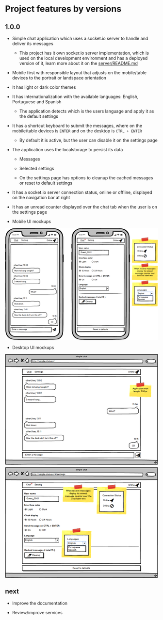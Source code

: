 # Project features by versions

## 1.0.0

* Simple chat application which uses a socket.io server to handle and deliver its messages

  * This project has it own socker.io server implementation, which is used on the local development environment and has a deployed version of it, learn more about it on the [server/README.md](../../server/README.md)

* Mobile first with responsible layout that adjusts on the mobile/table devices to the portrait or landspace orientation

* It has light or dark color themes

* It has internationalization with the available languages: English, Portuguese and Spanish

  * The application detects which is the users language and apply it as the default settings

* It has a shortcut keyboard to submit the messages, where on the mobile/table devices is `ENTER` and on the desktop is `CTRL + ENTER`

  * By default it is active, but the user can disable it on the settings page

* The application uses the localstorage to persist its data

  * Messages

  * Selected settings

  * On the settings page has options to cleanup the cached messages or reset to default settings

* It has a socket.io server connection status, online or offline, displayed on the navigation bar at right

* It has an unread counter displayed over the chat tab when the user is on the settings page

* Mobile UI mockups

![mobile ui mockups](../assets/mobile-ui-mockups-af.png)

* Desktop UI mockups

![desktop ui mockups](../assets/desktop-ui-mockups-af.png)

## next

* Improve the documentation

* Review/improve services
